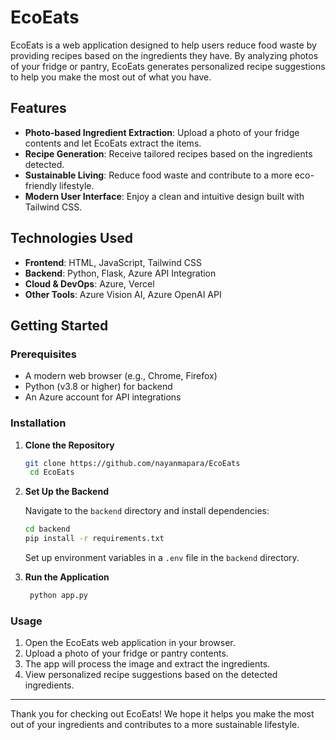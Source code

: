 # EcoEats

EcoEats is a web application designed to help users reduce food waste by providing recipes based on the ingredients they have. By analyzing photos of your fridge or pantry, EcoEats generates personalized recipe suggestions to help you make the most out of what you have.

## Features

- **Photo-based Ingredient Extraction**: Upload a photo of your fridge contents and let EcoEats extract the items.
- **Recipe Generation**: Receive tailored recipes based on the ingredients detected.
- **Sustainable Living**: Reduce food waste and contribute to a more eco-friendly lifestyle.
- **Modern User Interface**: Enjoy a clean and intuitive design built with Tailwind CSS.

## Technologies Used

- **Frontend**: HTML, JavaScript, Tailwind CSS
- **Backend**: Python, Flask, Azure API Integration
- **Cloud & DevOps**: Azure, Vercel
- **Other Tools**: Azure Vision AI, Azure OpenAI API

## Getting Started

### Prerequisites

- A modern web browser (e.g., Chrome, Firefox)
- Python (v3.8 or higher) for backend
- An Azure account for API integrations

### Installation

1. **Clone the Repository**

   ```bash
   git clone https://github.com/nayanmapara/EcoEats
    cd EcoEats
   ```

2. **Set Up the Backend**

   Navigate to the `backend` directory and install dependencies:

   ```bash
   cd backend
   pip install -r requirements.txt
   ```

   Set up environment variables in a `.env` file in the `backend` directory.

3. **Run the Application**

   ```bash
    python app.py
    ```

### Usage

1. Open the EcoEats web application in your browser.
2. Upload a photo of your fridge or pantry contents.
3. The app will process the image and extract the ingredients.
4. View personalized recipe suggestions based on the detected ingredients.

---

Thank you for checking out EcoEats! We hope it helps you make the most out of your ingredients and contributes to a more sustainable lifestyle.